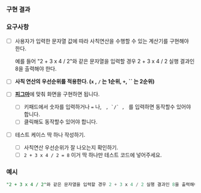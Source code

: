 ### 구현 결과

### **요구사항**

- [ ]  사용자가 입력한 문자열 값에 따라 사칙연산을 수행할 수 있는 계산기를 구현해야 한다.
    
    예를 들어 "2 + 3 x 4 / 2"와 같은 문자열을 입력할 경우 2 + 3 x 4 / 2 실행 결과인 8을 출력해야 한다.
    
- [ ]  **사칙 연산의 우선순위를 적용한다. (`x` , `/` 는 1순위, `+`, `` 는 2순위)**
- [ ]  [**피그마**](https://www.figma.com/design/PUwKOQ98OulmCcWqJLkkvf/%EA%B3%BC%EC%A0%9C-%EB%AA%A9%EB%A1%9D?node-id=1-3&t=2BXcqg02LGA3iIJA-4)에 맞춰 화면을 구현하면 됩니다.
    - [ ]  키패드에서 숫자를 입력하거나 `=` 나, `` , `/` , `` 를 입력하면 동작할수 있어야 합니다.
    - [ ]  클릭해도 동작할수 있어야 합니다.
- [ ]  테스트 케이스 딱 하나 작성하기.
    - [ ]  사칙연산 우선순위가 잘 나오는지 확인하기.
    - [ ]  `2 + 3 x 4 / 2 = 8` 이거 딱 하나만 테스트 코드에 넣어주세요.

### 예시

```sql
"2 + 3 x 4 / 2"와 같은 문자열을 입력할 경우 2 + 3 x 4 / 2 실행 결과인 8을 출력해야 한다.
```